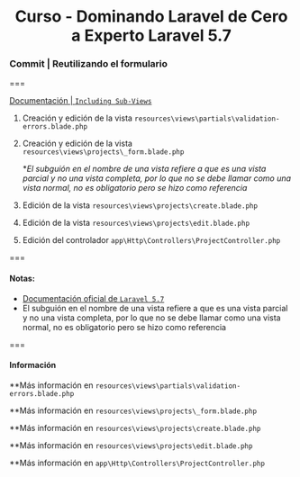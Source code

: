
<!-- title -->
<h1 align="center">Curso - Dominando Laravel de Cero a Experto Laravel 5.7</h1>
<!-- end title -->

<!-- commit name -->
### Commit | __Reutilizando el formulario__
<!-- end commit name -->
===
<!-- official documentation -->
[Documentación | `Including Sub-Views`](https://laravel.com/docs/5.7/blade#including-sub-views)
<!-- end official documentation -->

<!-- commit instructions -->
1. Creación y edición de la vista `resources\views\partials\validation-errors.blade.php`
2. Creación y edición de la vista `resources\views\projects\_form.blade.php `

    **El subguión en el nombre de una vista refiere a que es una vista parcial y no una vista completa, por lo que no se debe llamar como una vista normal, no es obligatorio pero se hizo como referencia*
3. Edición de la vista `resources\views\projects\create.blade.php`
4. Edición de la vista `resources\views\projects\edit.blade.php`
5. Edición del controlador `app\Http\Controllers\ProjectController.php`

<!-- end commit instructions -->
===
<!-- notes -->
#### Notas:
  - [Documentación oficial de `Laravel 5.7`](https://laravel.com/docs/5.7)
  - El subguión en el nombre de una vista refiere a que es una vista parcial y no una vista completa, por lo que no se debe llamar como una vista normal, no es obligatorio pero se hizo como referencia
<!-- end notes -->
===
<!-- information -->
#### Información
**Más información en `resources\views\partials\validation-errors.blade.php`

**Más información en `resources\views\projects\_form.blade.php`

**Más información en `resources\views\projects\create.blade.php`

**Más información en `resources\views\projects\edit.blade.php`

**Más información en `app\Http\Controllers\ProjectController.php`
<!-- end information -->